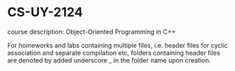 # CS-UY-2124
course description: Object-Oriented Programming in C++

For homeworks and labs containing multiple files, i.e. header files for cyclic association and separate compilation etc, folders containing header files are denoted by added underscore _ in the folder name upon creation. 
